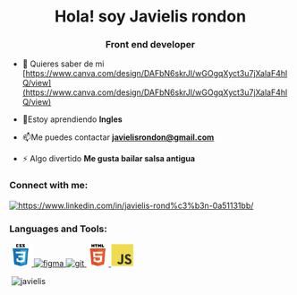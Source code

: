 <h1 align="center">Hola! soy Javielis rondon</h1>
<h3 align="center">Front end developer</h3>

- 🔭 Quieres saber de mi [https://www.canva.com/design/DAFbN6skrJI/wGOgqXyct3u7jXalaF4hlQ/view](https://www.canva.com/design/DAFbN6skrJI/wGOgqXyct3u7jXalaF4hlQ/view)

- 🌱Estoy aprendiendo **Ingles**

- 📫Me puedes contactar **javielisrondon@gmail.com**

- ⚡ Algo divertido **Me gusta bailar salsa antigua**

<h3 align="left">Connect with me:</h3>
<p align="left">
<a href="https://linkedin.com/in/https://www.linkedin.com/in/javielis-rond%c3%b3n-0a51131bb/" target="blank"><img align="center" src="https://raw.githubusercontent.com/rahuldkjain/github-profile-readme-generator/master/src/images/icons/Social/linked-in-alt.svg" alt="https://www.linkedin.com/in/javielis-rond%c3%b3n-0a51131bb/" height="30" width="40" /></a>
</p>

<h3 align="left">Languages and Tools:</h3>
<p align="left"> <a href="https://www.w3schools.com/css/" target="_blank" rel="noreferrer"> <img src="https://raw.githubusercontent.com/devicons/devicon/master/icons/css3/css3-original-wordmark.svg" alt="css3" width="40" height="40"/> </a> <a href="https://www.figma.com/" target="_blank" rel="noreferrer"> <img src="https://www.vectorlogo.zone/logos/figma/figma-icon.svg" alt="figma" width="40" height="40"/> </a> <a href="https://git-scm.com/" target="_blank" rel="noreferrer"> <img src="https://www.vectorlogo.zone/logos/git-scm/git-scm-icon.svg" alt="git" width="40" height="40"/> </a> <a href="https://www.w3.org/html/" target="_blank" rel="noreferrer"> <img src="https://raw.githubusercontent.com/devicons/devicon/master/icons/html5/html5-original-wordmark.svg" alt="html5" width="40" height="40"/> </a> <a href="https://developer.mozilla.org/en-US/docs/Web/JavaScript" target="_blank" rel="noreferrer"> <img src="https://raw.githubusercontent.com/devicons/devicon/master/icons/javascript/javascript-original.svg" alt="javascript" width="40" height="40"/> </a> </p>

<p>&nbsp;<img align="center" src="https://github-readme-stats.vercel.app/api?username=javielis&show_icons=true&locale=en" alt="javielis" /></p>
